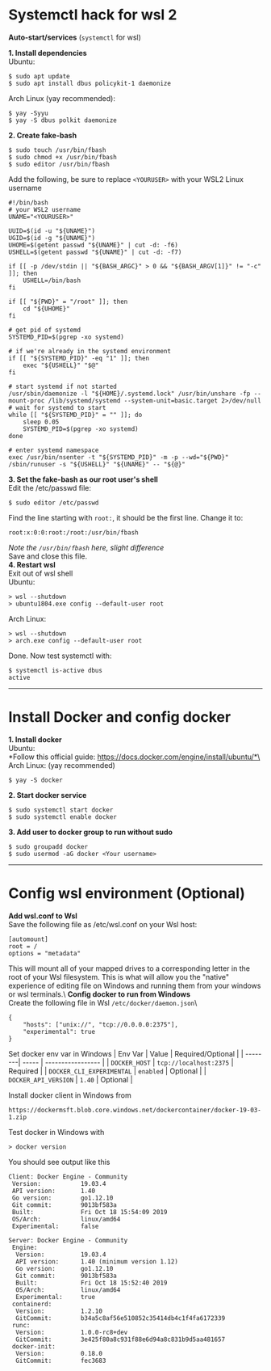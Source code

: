 # Systemctl hack for wsl 2

**Auto-start/services** (`systemctl` for wsl)

**1. Install dependencies**\
Ubuntu:
```
$ sudo apt update
$ sudo apt install dbus policykit-1 daemonize
```
Arch Linux (yay recommended):
```
$ yay -Syyu
$ yay -S dbus polkit daemonize
```
**2. Create fake-bash**
```
$ sudo touch /usr/bin/fbash
$ sudo chmod +x /usr/bin/fbash
$ sudo editor /usr/bin/fbash
```
Add the following, be sure to replace `<YOURUSER>` with your WSL2 Linux username
```
#!/bin/bash
# your WSL2 username
UNAME="<YOURUSER>"

UUID=$(id -u "${UNAME}")
UGID=$(id -g "${UNAME}")
UHOME=$(getent passwd "${UNAME}" | cut -d: -f6)
USHELL=$(getent passwd "${UNAME}" | cut -d: -f7)

if [[ -p /dev/stdin || "${BASH_ARGC}" > 0 && "${BASH_ARGV[1]}" != "-c" ]]; then
    USHELL=/bin/bash
fi

if [[ "${PWD}" = "/root" ]]; then
    cd "${UHOME}"
fi

# get pid of systemd
SYSTEMD_PID=$(pgrep -xo systemd)

# if we're already in the systemd environment
if [[ "${SYSTEMD_PID}" -eq "1" ]]; then
    exec "${USHELL}" "$@"
fi

# start systemd if not started
/usr/sbin/daemonize -l "${HOME}/.systemd.lock" /usr/bin/unshare -fp --mount-proc /lib/systemd/systemd --system-unit=basic.target 2>/dev/null
# wait for systemd to start
while [[ "${SYSTEMD_PID}" = "" ]]; do
    sleep 0.05
    SYSTEMD_PID=$(pgrep -xo systemd)
done

# enter systemd namespace
exec /usr/bin/nsenter -t "${SYSTEMD_PID}" -m -p --wd="${PWD}" /sbin/runuser -s "${USHELL}" "${UNAME}" -- "${@}"
```
**3. Set the fake-bash as our root user's shell**\
Edit the /etc/passwd file:
```
$ sudo editor /etc/passwd
```
Find the line starting with `root:`, it should be the first line. Change it to:
```
root:x:0:0:root:/root:/usr/bin/fbash
```
*Note the `/usr/bin/fbash` here, slight difference*\
Save and close this file.\
**4. Restart wsl**\
Exit out of wsl shell\
Ubuntu:
```
> wsl --shutdown
> ubuntu1804.exe config --default-user root
```
Arch Linux:
```
> wsl --shutdown
> arch.exe config --default-user root
```
Done. Now test systemctl with:
```
$ systemctl is-active dbus
active
```
---
# Install Docker and config docker
**1. Install docker**\
Ubuntu:\
*Follow this official guide: https://docs.docker.com/engine/install/ubuntu/*\
Arch Linux: (yay recommended)
```
$ yay -S docker
```
**2. Start docker service**
```
$ sudo systemctl start docker
$ sudo systemctl enable docker
```
**3. Add user to docker group to run without sudo**
```
$ sudo groupadd docker
$ sudo usermod -aG docker <Your username>
```
---
# Config wsl environment (Optional)
**Add wsl.conf to Wsl**\
Save the following file as /etc/wsl.conf on your Wsl host:
```
[automount]
root = /
options = "metadata"
```
This will mount all of your mapped drives to a corresponding letter in the root of your Wsl filesystem. This is what will allow you the "native" experience of editing file on Windows and running them from your windows or wsl terminals.\ 
**Config docker to run from Windows**\
Create the following file in Wsl `/etc/docker/daemon.json`\
```
{
    "hosts": ["unix://", "tcp://0.0.0.0:2375"],
    "experimental": true
}
```
Set docker env var in Windows
| Env Var | Value | Required/Optional |
| --------| ----- | ----------------- |
| `DOCKER_HOST` | `tcp://localhost:2375` | Required |
| `DOCKER_CLI_EXPERIMENTAL` | `enabled` | Optional |
| `DOCKER_API_VERSION` | `1.40` | Optional |

Install docker client in Windows from 
```
https://dockermsft.blob.core.windows.net/dockercontainer/docker-19-03-1.zip
```
Test docker in Windows with
```
> docker version
```
You should see output like this
```
Client: Docker Engine - Community
 Version:           19.03.4
 API version:       1.40
 Go version:        go1.12.10
 Git commit:        9013bf583a
 Built:             Fri Oct 18 15:54:09 2019
 OS/Arch:           linux/amd64
 Experimental:      false

Server: Docker Engine - Community
 Engine:
  Version:          19.03.4
  API version:      1.40 (minimum version 1.12)
  Go version:       go1.12.10
  Git commit:       9013bf583a
  Built:            Fri Oct 18 15:52:40 2019
  OS/Arch:          linux/amd64
  Experimental:     true
 containerd:
  Version:          1.2.10
  GitCommit:        b34a5c8af56e510852c35414db4c1f4fa6172339
 runc:
  Version:          1.0.0-rc8+dev
  GitCommit:        3e425f80a8c931f88e6d94a8c831b9d5aa481657
 docker-init:
  Version:          0.18.0
  GitCommit:        fec3683
```
